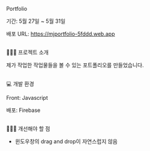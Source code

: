 Portfolio

기간: 5월 27일 ~ 5월 31일

 배포 URL: https://mjportfolio-5fddd.web.app
 

##

👩🏼‍🏫 프로젝트 소개

 제가 작업한 작업물들을 볼 수 있는 포트폴리오를 만들었습니다.


##

💻 개발 환경

Front: Javascript

배포: Firebase

##

👩🏼‍🔧 개선해야 할 점

- 윈도우창의 drag and drop이 자연스럽지 않음
  





